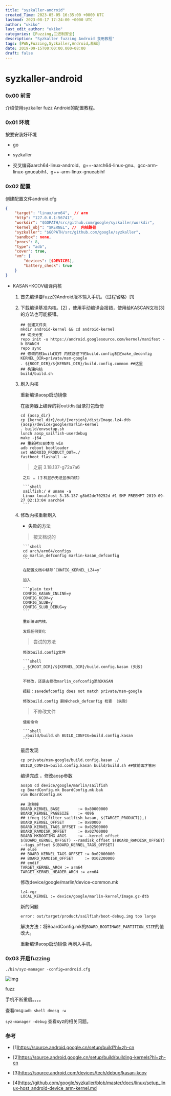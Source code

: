 ```yaml
---
title: "syzkaller-android"
created_Time: 2023-05-05 16:35:00 +0000 UTC
lastmod: 2023-08-17 17:24:00 +0000 UTC
author: "ukiko"
last_edit_author: "ukiko"
categories: [Fuzzing,二进制安全]
description: "Syzkaller fuzzing Android 食用教程"
tags: [PWN,Fuzzing,Syzkaller,Android,基础]
date: 2019-09-15T00:00:00.000+08:00
draft: false
---
```


# syzkaller-android

### 0x00 前言

介绍使用syzkaller fuzz Android的配置教程。

### 0x01 环境

按要安装好环境

- go

- syzkaller

- 交叉编译aarch64-linux-android、g++-aarch64-linux-gnu、gcc-arm-linux-gnueabihf、g++-arm-linux-gnueabihf

### 0x02 配置

创建配置文件android.cfg

```json
{
	"target": "linux/arm64",  // arm
	"http": "127.0.0.1:56741",
	"workdir": "$GOPATH/src/github.com/google/syzkaller/workdir",
	"kernel_obj": "$KERNEL", //  内核路径
	"syzkaller": "$GOPATH/src/github.com/google/syzkaller",
	"sandbox": none,
	"procs": 8,
	"type": "adb",
	"cover": true,
	"vm": {
		"devices": [$DEVICES],
		"battery_check": true
	}
}
```

- KASAN+KCOV编译内核

	1. 首先编译要fuzz的Android版本输入手机。（过程省略）[1]

	1. 下载编译基准内核。[2] ，使用手动编译会报错，使用给KASCAN文档[3]的方法也可能报错。
	
		```shell
		## 创建文件夹
		mkdir android-kernel && cd android-kernel
		## 切换分支
		repo init -u https://android.googlesource.com/kernel/manifest -b BRANCH
		repo sync
		## 修改内核build文件 内核路径下的build.config制定make_deconfig
		KERNEL_DIR=private/msm-google
		. ${ROOT_DIR}/${KERNEL_DIR}/build.config.common ##这里
		## 构建内核
		build/build.sh
		```
	
	

	1. 刷入内核
	
		重新编译aosp启动镜像
	
		在服务器上编译的将out/dist目录打包备份
	
		```shell
		cd {aosp_dir}
		cp {kernel_dir}/out/{version}/dist/Image.lz4-dtb {aosp}/device/google/marlin-kernel
		. build/envsetup.sh
		lunch aosp_sailfish-userdebug 
		make -j64
		## 重新拷贝到本地 win
		adb reboot bootloader
		set ANDROID_PRODUCT_OUT=./
		fastboot flashall -w
		```
	
		> 之前 3.18.137-g72a7a6
		
			之后 … (手机显示无法显示内核)
		
			```shell
			sailfish:/ # uname -a
			Linux localhost 3.18.137-g8b62de70252d #1 SMP PREEMPT 2019-09-27 02:13:04 aarch64
			```
		
		
	
	

	1. 修改内核重新刷入
	
		- 失败的方法
	
		> 按文档说的
		
			```shell
			cd arch/arm64/configs
			cp marlin_defconfig marlin-kasan_defconfig
			```
		
			在配置文档中移除`CONFIG_KERNEL_LZ4=y`
		
			加入
		
			```plain text
			CONFIG_KASAN_INLINE=y
			CONFIG_KCOV=y
			CONFIG_SLUB=y
			CONFIG_SLUB_DEBUG=y
			```
		
			重新编译内核。
		
			发现任何变化
		
		
	
		> 尝试的方法
		
			修改build.config文件
		
			```shell
			. ${ROOT_DIR}/${KERNEL_DIR}/build.config.kasan (失败)
			```
		
			不修改，还是去修改marlin_defconfig添加KASAN
		
			报错：savedefconfig does not match private/msm-google
		
			修改build.config 删掉check_defconfig 检查 （失败）
		
		
	
		> 不修改文件
		
			使用命令
		
			```shell
			./build/build.sh BUILD_CONFIG=build.config.kasan
			```
		
		
	
		最后发现
	
		```shell
		cp private/msm-google/build.config.kasan ./
		BUILD_CONFIG=build.config.kasan build/build.sh ##放前面才管用
		```
	
		编译完成 ，修改aosp参数
	
		```shell
		aosp$ cd device/google/marlin/sailfish
		cp BoardConfig.mk BoardConfig.mk.bak
		vim BoardConfig.mk
		```
	
		```shell
		## 注释掉
		BOARD_KERNEL_BASE        := 0x80000000
		BOARD_KERNEL_PAGESIZE    := 4096
		## ifneq ($(filter sailfish_kasan, $(TARGET_PRODUCT)),)
		BOARD_KERNEL_OFFSET      := 0x80000
		BOARD_KERNEL_TAGS_OFFSET := 0x02500000
		BOARD_RAMDISK_OFFSET     := 0x02700000
		BOARD_MKBOOTIMG_ARGS     := --kernel_offset $(BOARD_KERNEL_OFFSET) --ramdisk_offset $(BOARD_RAMDISK_OFFSET) --tags_offset $(BOARD_KERNEL_TAGS_OFFSET)
		## else
		## BOARD_KERNEL_TAGS_OFFSET := 0x02000000
		## BOARD_RAMDISK_OFFSET     := 0x02200000
		## endif
		TARGET_KERNEL_ARCH := arm64
		TARGET_KERNEL_HEADER_ARCH := arm64
		```
	
		修改device/google/marlin/device-common.mk
	
		```shell
		lz4->gz
		LOCAL_KERNEL := device/google/marlin-kernel/Image.gz-dtb
		```
	
		新的问题
	
		```shell
		error: out/target/product/sailfish/boot-debug.img too large
		```
	
		解决方法：将BoardConfig.mk的`BOARD_BOOTIMAGE_PARTITION_SIZE`的值改大。
	
		重新编译aosp启动镜像 再刷入手机。
	
	



### 0x03 开启fuzzing

```shell
./bin/syz-manager -config=android.cfg
```

![img](https://my-md-1253484710.file.myqcloud.com/20200916163028.png)

fuzz

手机不断重启。。。。

查看msg:`adb shell dmesg -w`

`syz-manager -debug` 查看syz的相关问题。

### 参考

- [1]https://source.android.google.cn/setup/build?hl=zh-cn

- [2]https://source.android.google.cn/setup/build/building-kernels?hl=zh-cn

- [3]https://source.android.com/devices/tech/debug/kasan-kcov

- [4]https://github.com/google/syzkaller/blob/master/docs/linux/setup_linux-host_android-device_arm-kernel.md

